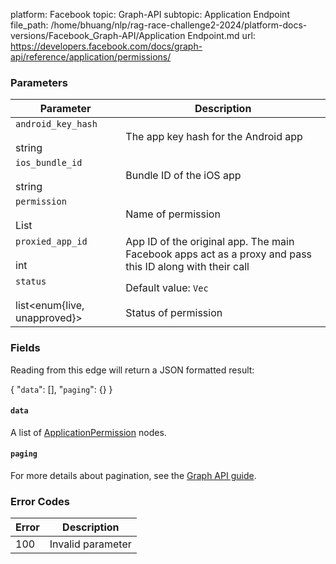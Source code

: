 platform: Facebook
topic: Graph-API
subtopic: Application Endpoint
file_path: /home/bhuang/nlp/rag-race-challenge2-2024/platform-docs-versions/Facebook_Graph-API/Application Endpoint.md
url: https://developers.facebook.com/docs/graph-api/reference/application/permissions/

### Parameters

| Parameter | Description |
| --- | --- |
| `android_key_hash`<br><br>string | The app key hash for the Android app |
| `ios_bundle_id`<br><br>string | Bundle ID of the iOS app |
| `permission`<br><br>List<Permission> | Name of permission |
| `proxied_app_id`<br><br>int | App ID of the original app. The main Facebook apps act as a proxy and pass this ID along with their call |
| `status`<br><br>list<enum{live, unapproved}> | Default value: `Vec`<br><br>Status of permission |

### Fields

Reading from this edge will return a JSON formatted result:

{
    "`data`": \[\],
    "`paging`": {}
}

#### `data`

A list of [ApplicationPermission](https://developers.facebook.com/docs/graph-api/reference/application-permission/) nodes.

#### `paging`

For more details about pagination, see the [Graph API guide](https://developers.facebook.com/docs/graph-api/using-graph-api/#paging).

### Error Codes

| Error | Description |
| --- | --- |
| 100 | Invalid parameter |